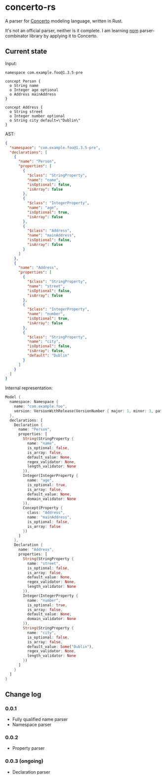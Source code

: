 # concerto-rs

A parser for [Concerto](https://github.com/accordproject/concerto) modeling language, written in Rust.

It's not an official parser, neither is it complete. I am learning [nom](https://github.com/rust-bakery/nom/tree/main) parser-combinator library by applying it to Concerto.

## Current state

Input:

```
namespace com.example.foo@1.3.5-pre

concept Person {
  o String name
  o Integer age optional
  o Address mainAddress
}

concept Address {
  o String street
  o Integer number optional
  o String city default=\"Dublin\"
}
```

AST:

```json
{
  "namespace": "com.example.foo@1.3.5-pre",
  "declarations": [
    {
      "name": "Person",
      "properties": [
        {
          "$class": "StringProperty",
          "name": "name",
          "isOptional": false,
          "isArray": false
        },
        {
          "$class": "IntegerProperty",
          "name": "age",
          "isOptional": true,
          "isArray": false
        },
        {
          "$class": "Address",
          "name": "mainAddress",
          "isOptional": false,
          "isArray": false
        }
      ]
    },
    {
      "name": "Address",
      "properties": [
        {
          "$class": "StringProperty",
          "name": "street",
          "isOptional": false,
          "isArray": false
        },
        {
          "$class": "IntegerProperty",
          "name": "number",
          "isOptional": true,
          "isArray": false
        },
        {
          "$class": "StringProperty",
          "name": "city",
          "isOptional": false,
          "isArray": false,
          "default": "Dublin"
        }
      ]
    }
  ]
}
```

Internal representation:

```rust
Model {
  namespace: Namespace {
    name: "com.example.foo",
    version: VersionWithRelease(VersionNumber { major: 1, minor: 3, patch: 5 }, "pre")
  },
  declarations: [
    Declaration {
      name: "Person",
      properties: [
        String(StringProperty {
          name: "name",
          is_optional: false,
          is_array: false,
          default_value: None,
          regex_validator: None,
          length_validator: None
        }),
        Integer(IntegerProperty {
          name: "age",
          is_optional: true,
          is_array: false,
          default_value: None,
          domain_validator: None
        }),
        Concept(Property {
          class: "Address",
          name: "mainAddress",
          is_optional: false,
          is_array: false
        })
      ]
    },
    Declaration {
      name: "Address",
      properties: [
        String(StringProperty {
          name: "street",
          is_optional: false,
          is_array: false,
          default_value: None,
          regex_validator: None,
          length_validator: None
        }),
        Integer(IntegerProperty {
          name: "number",
          is_optional: true,
          is_array: false,
          default_value: None,
          domain_validator: None
        }),
        String(StringProperty {
          name: "city",
          is_optional: false,
          is_array: false,
          default_value: Some("Dublin"),
          regex_validator: None,
          length_validator: None
        })
      ]
    }
  ]
}
```

## Change log

### 0.0.1

- Fully qualified name parser
- Namespace parser

### 0.0.2

- Property parser

### 0.0.3 (ongoing)

- Declaration parser
